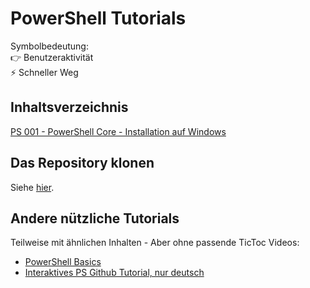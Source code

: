 # PowerShell Tutorials

Symbolbedeutung:<br />
👉 Benutzeraktivität<br />
⚡ Schneller Weg

## Inhaltsverzeichnis

[PS 001 - PowerShell Core - Installation auf Windows](https://github.com/bugfrei/ps001-ps-core_install_win/blob/main/readme_de.md)

## Das Repository klonen

Siehe [hier](./clone-this-repo_de.md).

## Andere nützliche Tutorials

Teilweise mit ähnlichen Inhalten - Aber ohne passende TicToc Videos:

- [PowerShell Basics](https://github.com/bugfrei/ps-powershell-basics/)
- [Interaktives PS Github Tutorial, nur deutsch](https://github.com/bugfrei/Git-Tutorial)
